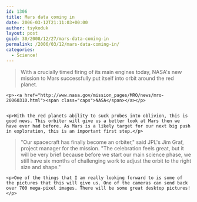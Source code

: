 ```yaml
---
id: 1306
title: Mars data coming in
date: 2006-03-12T21:11:03+00:00
author: tsykoduk
layout: post
guid: 30/2008/12/27/mars-data-coming-in
permalink: /2006/03/12/mars-data-coming-in/
categories:
  - Science!
---
```

<blockquote>With a crucially timed firing of its main engines today, <span class="caps">NASA</span>'s new mission to Mars successfully put itself into orbit around the red planet. </blockquote>

	<p>-<a href="http://www.nasa.gov/mission_pages/MRO/news/mro-20060310.html"><span class="caps">NASA</span></a></p>


	<p>With the red planets ability to suck probes into oblivion, this is good news. This orbiter will give us a better look at Mars then we have ever had before. As Mars is a likely target for our next big push in exploration, this is an important first step.</p>


<blockquote>"Our spacecraft has finally become an orbiter," said <span class="caps">JPL</span>'s Jim Graf, project manager for the mission. "The celebration feels great, but it will be very brief because before we start our main science phase, we still have six months of challenging work to adjust the orbit to the right size and shape." </blockquote>

	<p>One of the things that I am really looking forward to is some of the pictures that this will give us. One of the cameras can send back over 700 mega-pixel images. There will be some great desktop pictures!</p>